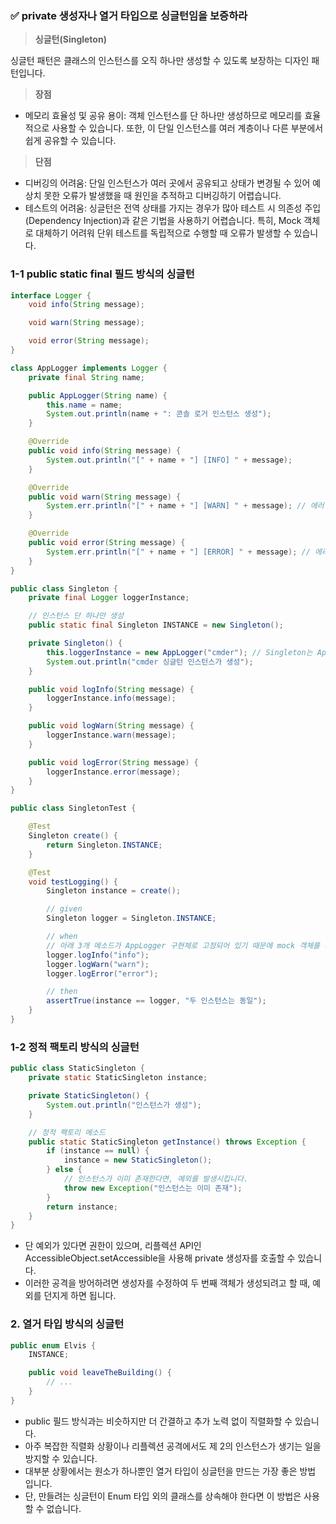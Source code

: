 ### ✅ private 생성자나 열거 타입으로 싱글턴임을 보증하라

> **싱글턴(Singleton)**

싱글턴 패턴은 클래스의 인스턴스를 오직 하나만 생성할 수 있도록 보장하는 디자인 패턴입니다.

> **장점**

* 메모리 효율성 및 공유 용이: 객체 인스턴스를 단 하나만 생성하므로 메모리를 효율적으로 사용할 수 있습니다.
  또한, 이 단일 인스턴스를 여러 계층이나 다른 부분에서 쉽게 공유할 수 있습니다.

> **단점**

* 디버깅의 어려움: 단일 인스턴스가 여러 곳에서 공유되고 상태가 변경될 수 있어 예상치 못한 오류가 발생했을 때 원인을 추적하고 디버깅하기 어렵습니다.
* 테스트의 어려움: 싱글턴은 전역 상태를 가지는 경우가 많아 테스트 시 의존성 주입(Dependency Injection)과 같은 기법을 사용하기 어렵습니다. 특히, Mock 객체로 대체하기 어려워 단위 테스트를
  독립적으로 수행할 때 오류가 발생할 수 있습니다.

### 1-1 public static final 필드 방식의 싱글턴

```java
interface Logger {
    void info(String message);

    void warn(String message);

    void error(String message);
}

class AppLogger implements Logger {
    private final String name;

    public AppLogger(String name) {
        this.name = name;
        System.out.println(name + ": 콘솔 로거 인스턴스 생성");
    }

    @Override
    public void info(String message) {
        System.out.println("[" + name + "] [INFO] " + message);
    }

    @Override
    public void warn(String message) {
        System.err.println("[" + name + "] [WARN] " + message); // 에러 스트림 사용
    }

    @Override
    public void error(String message) {
        System.err.println("[" + name + "] [ERROR] " + message); // 에러 스트림 사용
    }
}

public class Singleton {
    private final Logger loggerInstance;

    // 인스턴스 단 하나만 생성
    public static final Singleton INSTANCE = new Singleton();

    private Singleton() {
        this.loggerInstance = new AppLogger("cmder"); // Singleton는 AppLogger 구현체의 무조건 의존
        System.out.println("cmder 싱글턴 인스턴스가 생성");
    }

    public void logInfo(String message) {
        loggerInstance.info(message);
    }

    public void logWarn(String message) {
        loggerInstance.warn(message);
    }

    public void logError(String message) {
        loggerInstance.error(message);
    }
}

public class SingletonTest {

    @Test
    Singleton create() {
        return Singleton.INSTANCE;
    }

    @Test
    void testLogging() {
        Singleton instance = create();

        // given
        Singleton logger = Singleton.INSTANCE;

        // when
        // 아래 3개 메소드가 AppLogger 구현체로 고정되어 있기 때문에 mock 객체를 사용하기 힘듬
        logger.logInfo("info");
        logger.logWarn("warn");
        logger.logError("error");

        // then
        assertTrue(instance == logger, "두 인스턴스는 동일");
    }
}

```

### 1-2 정적 팩토리 방식의 싱글턴

```java
public class StaticSingleton {
    private static StaticSingleton instance;

    private StaticSingleton() {
        System.out.println("인스턴스가 생성");
    }

    // 정적 팩토리 메소드
    public static StaticSingleton getInstance() throws Exception {
        if (instance == null) {
            instance = new StaticSingleton();
        } else {
            // 인스턴스가 이미 존재한다면, 예외를 발생시킵니다.
            throw new Exception("인스턴스는 이미 존재");
        }
        return instance;
    }
}
```

* 단 예외가 있다면 권한이 있으며, 리플렉션 API인 AccessibleObject.setAccessible을 사용해 private 생성자를 호출할 수 있습니다.
* 이러한 공격을 방어하려면 생성자를 수정하여 두 번째 객체가 생성되려고 할 때, 예외를 던지게 하면 됩니다.

### 2. 열거 타입 방식의 싱글턴

```java
public enum Elvis {
    INSTANCE;

    public void leaveTheBuilding() {
        // ...
    }
}
```

* public 필드 방식과는 비슷하지만 더 간결하고 추가 노력 없이 직렬화할 수 있습니다.
* 아주 복잡한 직렬화 상황이나 리플렉션 공격에서도 제 2의 인스턴스가 생기는 일을 방지할 수 있습니다.
* 대부분 상황에서는 원소가 하나뿐인 열거 타입이 싱글턴을 만드는 가장 좋은 방법 입니다.
* 단, 만들려는 싱글턴이 Enum 타입 외의 클래스를 상속해야 한다면 이 방법은 사용할 수 없습니다.
